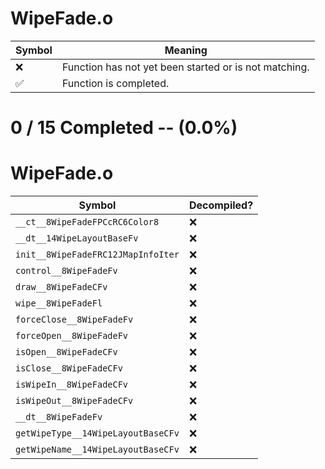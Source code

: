 # WipeFade.o
| Symbol | Meaning 
| ------------- | ------------- 
| :x: | Function has not yet been started or is not matching. 
| :white_check_mark: | Function is completed. 


# 0 / 15 Completed -- (0.0%)
# WipeFade.o
| Symbol | Decompiled? |
| ------------- | ------------- |
| `__ct__8WipeFadeFPCcRC6Color8` | :x: |
| `__dt__14WipeLayoutBaseFv` | :x: |
| `init__8WipeFadeFRC12JMapInfoIter` | :x: |
| `control__8WipeFadeFv` | :x: |
| `draw__8WipeFadeCFv` | :x: |
| `wipe__8WipeFadeFl` | :x: |
| `forceClose__8WipeFadeFv` | :x: |
| `forceOpen__8WipeFadeFv` | :x: |
| `isOpen__8WipeFadeCFv` | :x: |
| `isClose__8WipeFadeCFv` | :x: |
| `isWipeIn__8WipeFadeCFv` | :x: |
| `isWipeOut__8WipeFadeCFv` | :x: |
| `__dt__8WipeFadeFv` | :x: |
| `getWipeType__14WipeLayoutBaseCFv` | :x: |
| `getWipeName__14WipeLayoutBaseCFv` | :x: |
